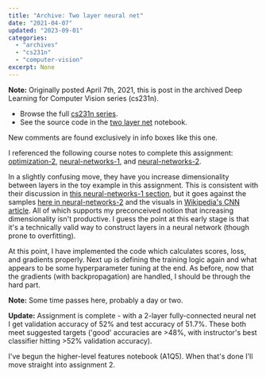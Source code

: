 ```yaml
---
title: "Archive: Two layer neural net"
date: "2021-04-07"
updated: "2023-09-01"
categories:
  - "archives"
  - "cs231n"
  - "computer-vision"
excerpt: None
---
```


<script>
    import Info from '$lib/components/Info.svelte'
    import Katex from '$lib/components/Katex.svelte'
</script>

<Info>

**Note:** Originally posted April 7th, 2021, this is post <Katex math="3/20"/> in the archived Deep Learning for Computer Vision series (cs231n).

* Browse the full [cs231n series](/blog/category/cs231n).
* See the source code in the [two layer net](https://github.com/pgiardiniere/cs231n/blob/main/assignment1/softmax.ipynb) notebook.

New comments are found exclusively in info boxes like this one.

</Info>

I referenced the following course notes to complete this assignment: [optimization-2](https://cs231n.github.io/optimization-2/), [neural-networks-1](https://cs231n.github.io/neural-networks-1/), and [neural-networks-2](https://cs231n.github.io/neural-networks-2/).

In a slightly confusing move, they have you increase dimensionality between layers in the toy example in this assignment. This is consistent with their discussion in [this neural-networks-1 section](https://cs231n.github.io/neural-networks-1/#nn), but it goes against the samples [here in neural-networks-2](https://cs231n.github.io/neural-networks-2/#reg) and the visuals in [Wikipedia's CNN article](https://en.wikipedia.org/wiki/Convolutional_neural_network). All of which supports my preconceived notion that increasing dimensionality isn't productive. I guess the point at this early stage is that it's a technically valid way to construct layers in a neural network (though prone to overfitting).

At this point, I have implemented the code which calculates scores, loss, and gradients properly. Next up is defining the training logic again and what appears to be some hyperparameter tuning at the end. As before, now that the gradients (with backpropagation) are handled, I should be through the hard part.

<Info>
<b>Note:</b> Some time passes here, probably a day or two.
</Info>

**Update:** Assignment is complete - with a 2-layer fully-connected neural net I get validation accuracy of 52% and test accuracy of 51.7%. These both meet suggested targets ('good' accuracies are >48%, with instructor's best classifier hitting >52% validation accuracy).

I've begun the higher-level features notebook (A1Q5). When that's done I'll move straight into assignment 2.
